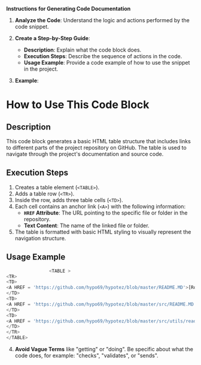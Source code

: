**Instructions for Generating Code Documentation**

1. **Analyze the Code**: Understand the logic and actions performed by the code snippet.

2. **Create a Step-by-Step Guide**:
    - **Description**: Explain what the code block does.
    - **Execution Steps**: Describe the sequence of actions in the code.
    - **Usage Example**: Provide a code example of how to use the snippet in the project.

3. **Example**:

How to Use This Code Block
=========================================================================================

Description
-------------------------
This code block generates a basic HTML table structure that includes links to different parts of the project repository on GitHub. The table is used to navigate through the project's documentation and source code. 

Execution Steps
-------------------------
1. Creates a table element (`<TABLE>`).
2. Adds a table row (`<TR>`).
3. Inside the row, adds three table cells (`<TD>`).
4. Each cell contains an anchor link (`<A>`) with the following information:
    - **`HREF` Attribute**: The URL pointing to the specific file or folder in the repository.
    - **Text Content**: The name of the linked file or folder.
5. The table is formatted with basic HTML styling to visually represent the navigation structure.

Usage Example
-------------------------

```python
                <TABLE >
<TR>
<TD>
<A HREF = 'https://github.com/hypo69/hypotez/blob/master/README.MD'>[Root ↑]</A>
</TD>
<TD>
<A HREF = 'https://github.com/hypo69/hypotez/blob/master/src/README.MD'>src</A>  
</TD>
<TD>
<A HREF = 'https://github.com/hypo69/hypotez/blob/master/src/utils/readme.ru.md'>Русский</A>
</TD>
</TR>
</TABLE>
```

4. **Avoid Vague Terms** like "getting" or "doing". Be specific about what the code does, for example: "checks", "validates", or "sends".